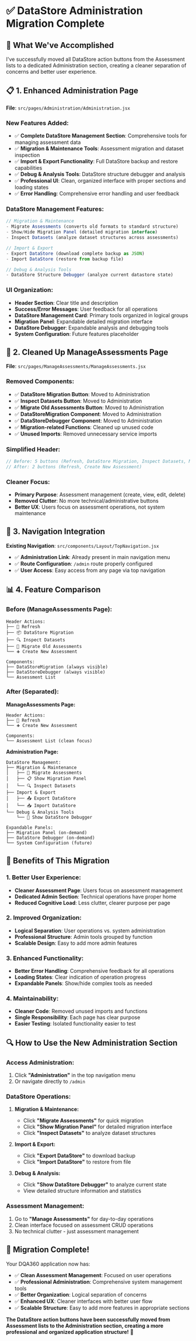 # ✅ DataStore Administration Migration Complete

## 🎯 **What We've Accomplished**

I've successfully moved all DataStore action buttons from the Assessment lists to a dedicated Administration section, creating a cleaner separation of concerns and better user experience.

## 📋 **1. Enhanced Administration Page**

**File**: `src/pages/Administration/Administration.jsx`

### **New Features Added:**
- ✅ **Complete DataStore Management Section**: Comprehensive tools for managing assessment data
- ✅ **Migration & Maintenance Tools**: Assessment migration and dataset inspection
- ✅ **Import & Export Functionality**: Full DataStore backup and restore capabilities
- ✅ **Debug & Analysis Tools**: DataStore structure debugger and analysis
- ✅ **Professional UI**: Clean, organized interface with proper sections and loading states
- ✅ **Error Handling**: Comprehensive error handling and user feedback

### **DataStore Management Features:**
```javascript
// Migration & Maintenance
- Migrate Assessments (converts old formats to standard structure)
- Show/Hide Migration Panel (detailed migration interface)
- Inspect Datasets (analyze dataset structures across assessments)

// Import & Export
- Export DataStore (download complete backup as JSON)
- Import DataStore (restore from backup file)

// Debug & Analysis Tools
- DataStore Structure Debugger (analyze current datastore state)
```

### **UI Organization:**
- **Header Section**: Clear title and description
- **Success/Error Messages**: User feedback for all operations
- **DataStore Management Card**: Primary tools organized in logical groups
- **Migration Panel**: Expandable detailed migration interface
- **DataStore Debugger**: Expandable analysis and debugging tools
- **System Configuration**: Future features placeholder

## 🧹 **2. Cleaned Up ManageAssessments Page**

**File**: `src/pages/ManageAssessments/ManageAssessments.jsx`

### **Removed Components:**
- ✅ **DataStore Migration Button**: Moved to Administration
- ✅ **Inspect Datasets Button**: Moved to Administration  
- ✅ **Migrate Old Assessments Button**: Moved to Administration
- ✅ **DataStoreMigration Component**: Moved to Administration
- ✅ **DataStoreDebugger Component**: Moved to Administration
- ✅ **Migration-related Functions**: Cleaned up unused code
- ✅ **Unused Imports**: Removed unnecessary service imports

### **Simplified Header:**
```javascript
// Before: 5 buttons (Refresh, DataStore Migration, Inspect Datasets, Migrate Old Assessments, Create New Assessment)
// After: 2 buttons (Refresh, Create New Assessment)
```

### **Cleaner Focus:**
- **Primary Purpose**: Assessment management (create, view, edit, delete)
- **Removed Clutter**: No more technical/administrative buttons
- **Better UX**: Users focus on assessment operations, not system maintenance

## 🚀 **3. Navigation Integration**

**Existing Navigation**: `src/components/Layout/TopNavigation.jsx`
- ✅ **Administration Link**: Already present in main navigation menu
- ✅ **Route Configuration**: `/admin` route properly configured
- ✅ **User Access**: Easy access from any page via top navigation

## 📊 **4. Feature Comparison**

### **Before (ManageAssessments Page):**
```
Header Actions:
├── 🔄 Refresh
├── 📦 DataStore Migration  
├── 🔍 Inspect Datasets
├── 🔄 Migrate Old Assessments
└── ➕ Create New Assessment

Components:
├── DataStoreMigration (always visible)
├── DataStoreDebugger (always visible)
└── Assessment List
```

### **After (Separated):**

**ManageAssessments Page:**
```
Header Actions:
├── 🔄 Refresh
└── ➕ Create New Assessment

Components:
└── Assessment List (clean focus)
```

**Administration Page:**
```
DataStore Management:
├── Migration & Maintenance
│   ├── 🔄 Migrate Assessments
│   ├── 📋 Show Migration Panel
│   └── 🔍 Inspect Datasets
├── Import & Export
│   ├── 📤 Export DataStore
│   └── 📥 Import DataStore
└── Debug & Analysis Tools
    └── 🔧 Show DataStore Debugger

Expandable Panels:
├── Migration Panel (on-demand)
├── DataStore Debugger (on-demand)
└── System Configuration (future)
```

## 🎯 **Benefits of This Migration**

### **1. Better User Experience:**
- **Cleaner Assessment Page**: Users focus on assessment management
- **Dedicated Admin Section**: Technical operations have proper home
- **Reduced Cognitive Load**: Less clutter, clearer purpose per page

### **2. Improved Organization:**
- **Logical Separation**: User operations vs. system administration
- **Professional Structure**: Admin tools grouped by function
- **Scalable Design**: Easy to add more admin features

### **3. Enhanced Functionality:**
- **Better Error Handling**: Comprehensive feedback for all operations
- **Loading States**: Clear indication of operation progress
- **Expandable Panels**: Show/hide complex tools as needed

### **4. Maintainability:**
- **Cleaner Code**: Removed unused imports and functions
- **Single Responsibility**: Each page has clear purpose
- **Easier Testing**: Isolated functionality easier to test

## 🔍 **How to Use the New Administration Section**

### **Access Administration:**
1. Click **"Administration"** in the top navigation menu
2. Or navigate directly to `/admin`

### **DataStore Operations:**
1. **Migration & Maintenance:**
   - Click **"Migrate Assessments"** for quick migration
   - Click **"Show Migration Panel"** for detailed migration interface
   - Click **"Inspect Datasets"** to analyze dataset structures

2. **Import & Export:**
   - Click **"Export DataStore"** to download backup
   - Click **"Import DataStore"** to restore from file

3. **Debug & Analysis:**
   - Click **"Show DataStore Debugger"** to analyze current state
   - View detailed structure information and statistics

### **Assessment Management:**
1. Go to **"Manage Assessments"** for day-to-day operations
2. Clean interface focused on assessment CRUD operations
3. No technical clutter - just assessment management

## 🎉 **Migration Complete!**

Your DQA360 application now has:
- ✅ **Clean Assessment Management**: Focused on user operations
- ✅ **Professional Administration**: Comprehensive system management tools
- ✅ **Better Organization**: Logical separation of concerns
- ✅ **Enhanced UX**: Cleaner interfaces with better user flow
- ✅ **Scalable Structure**: Easy to add more features in appropriate sections

**The DataStore action buttons have been successfully moved from Assessment lists to the Administration section, creating a more professional and organized application structure!** 🚀